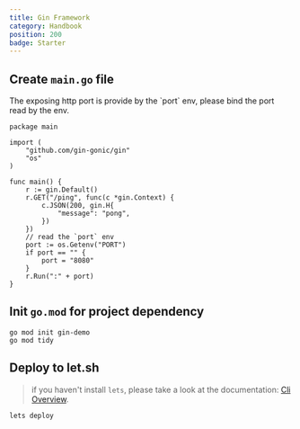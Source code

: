 ```yaml
---
title: Gin Framework
category: Handbook
position: 200
badge: Starter
---
```


## Create `main.go` file

<alert type="warning">
The exposing http port is provide by the `port` env, please bind the port read by the env.
</alert>

```go{}[main.go]
package main

import (
    "github.com/gin-gonic/gin"
    "os"
)

func main() {
    r := gin.Default()
    r.GET("/ping", func(c *gin.Context) {
        c.JSON(200, gin.H{
            "message": "pong",
        })
    })
    // read the `port` env
    port := os.Getenv("PORT")
	if port == "" {
		port = "8080"
	}
	r.Run(":" + port)
}
```

## Init `go.mod` for project dependency

```shell
go mod init gin-demo
go mod tidy
```

## Deploy to let.sh

> if you haven't install `lets`, please take a look at the documentation: [Cli Overview](/cli/overview).

```shell
lets deploy
```
